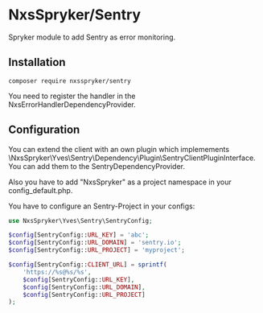 NxsSpryker/Sentry
===================

Spryker module to add Sentry as error monitoring.


Installation
------------------
```
composer require nxsspryker/sentry
```

You need to register the handler in the NxsErrorHandlerDependencyProvider.


Configuration
------------------

You can extend the client with an own plugin which implemements \NxsSpryker\Yves\Sentry\Dependency\Plugin\SentryClientPluginInterface.
You can add them to the SentryDependencyProvider.

Also you have to add "NxsSpryker" as a project namespace in your config_default.php.

You have to configure an Sentry-Project in your configs:
```php
use NxsSpryker\Yves\Sentry\SentryConfig;

$config[SentryConfig::URL_KEY] = 'abc';
$config[SentryConfig::URL_DOMAIN] = 'sentry.io';
$config[SentryConfig::URL_PROJECT] = 'myproject';

$config[SentryConfig::CLIENT_URL] = sprintf(
    'https://%s@%s/%s',
    $config[SentryConfig::URL_KEY],
    $config[SentryConfig::URL_DOMAIN],
    $config[SentryConfig::URL_PROJECT]
);
```